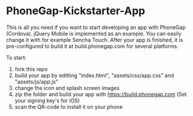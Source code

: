 PhoneGap-Kickstarter-App
========================

This is all you need if you want to start developing an app with PhoneGap (Cordova). jQuery Mobile is implemented as an example. You can easily change it with for example Sencha Touch. 
After your app is finished, it is pre-configured to build it at build.phonegap.com for several platforms.

To start: 
1. fork this repo
2. build your app by editting "index.html",  "assets/css/app.css" and "assets/js/app.js"
3. change the icon and splash screen images
4. zip the folder and build your app with https://build.phonegap.com (Set your signing key's for iOS)
5. scan the QR-code to install it on your phone